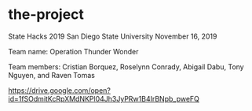 # the-project
State Hacks 2019
San Diego State University
November 16, 2019

Team name: Operation Thunder Wonder

Team members: Cristian Borquez, Roselynn Conrady, Abigail Dabu, Tony Nguyen, and Raven Tomas

https://drive.google.com/open?id=1fSOdmitKcRpXMdNKPl04Jh3JyPRw1B4IrBNpb_pweFQ

